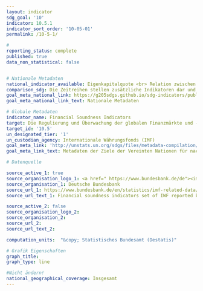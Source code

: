 ```yaml
---
layout: indicator
sdg_goal: '10'
indicator: 10.5.1
indicator_sort_order: '10-05-01'
permalink: /10-5-1/

#
reporting_status: complete
published: true
data_non_statistical: false


# Nationale Metadaten
national_indicator_available: Eigenkapitalquote <br> Relation zwischen regulatorischem Kernkapital (Tier 1) und anrechnungspflichtigen Positionen <br> Relation zwischen notleidenden Krediten (abzüglich Risikovorsorge) und bilanziellem Eigenkapital <br> Anteil der notleidenden Kredite an den Bruttokrediten insgesamt <br> Gesamtkapitalrentabilität <br> Verbindlichkeiten <br> Relation zwischen offener Fremdwährungsposition und regulatorischen Eigenmitteln
comparison_sdg: Die Zeitreihen stellen zusätzliche Indikatoren dar und entsprechen nicht der internationalen Metadatenbeschreibung.
goal_meta_national_link: https://g205sdgs.github.io/sdg-indicators/public/MetaDe/10.5.1.pdf
goal_meta_national_link_text: Nationale Metadaten

# Globale Metadaten
indicator_name: Financial Soundness Indicators
target: Die Regulierung und Überwachung der globalen Finanzmärkte und -institutionen verbessern und die Anwendung der einschlägigen Vorschriften verstärken
target_id: '10.5'
un_designated_tier: '1'
un_custodian_agency: Internationale Währungsfonds (IMF)
goal_meta_link: 'http://unstats.un.org/sdgs/files/metadata-compilation/Metadata-Goal-10.pdf'
goal_meta_link_text: Metadaten der Ziele der Vereinten Nationen für nachhaltige Entwicklung

# Datenquelle

source_active_1: true
source_organisation_logo_1: <a href=" https://www.bundesbank.de/de"><img src="https://g205sdgs.github.io/sdg-indicators/public/logos/bundesbank.png" alt="Logo Bundesbank" /></a>
source_organisation_1: Deutsche Bundesbank
source_url_1: https://www.bundesbank.de/en/statistics/imf-related-data/fsi
source_url_text_1: Financial soundness indicators set of IWF reported by Deutsche Bundesbank

source_active_2: false
source_organisation_logo_2:
source_organisation_2:
source_url_2:
source_url_text_2:

computation_units:  "&copy; Statistisches Bundesamt (Destatis)"

# Grafik Eigenschaften
graph_title:
graph_type: line

#Nicht ändern!
national_geographical_coverage: Insgesamt
---
```

